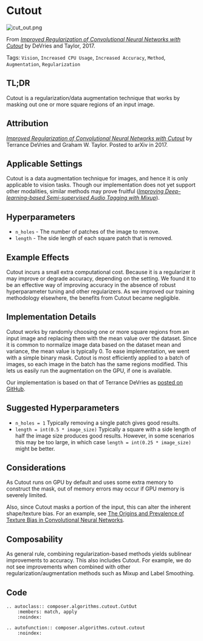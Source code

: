 # Cutout

![cut_out.png](https://storage.googleapis.com/docs.mosaicml.com/images/methods/cut_out.png)

From *[Improved Regularization of Convolutional Neural Networks with Cutout](https://arxiv.org/abs/1708.04552)* by DeVries and Taylor, 2017.

Tags: `Vision`, `Increased CPU Usage`, `Increased Accuracy`, `Method`, `Augmentation`, `Regularization`

## TL;DR

Cutout is a regularization/data augmentation technique that works by masking out one or more square regions of an input image.

## Attribution

*[Improved Regularization of Convolutional Neural Networks with Cutout](https://arxiv.org/abs/1708.04552)* by Terrance DeVries and Graham W. Taylor. Posted to arXiv in 2017.

## Applicable Settings

Cutout is a data augmentation technique for images, and hence it is only applicable to vision tasks. Though our implementation does not yet support other modalities, similar methods may prove fruitful (*[Improving Deep-learning-based Semi-supervised Audio Tagging with Mixup](https://arxiv.org/abs/2102.08183)*).

## Hyperparameters

- `n_holes` - The number of patches of the image to remove.
- `length` - The side length of each square patch that is removed.

## Example Effects

Cutout incurs a small extra computational cost. Because it is a regularizer it may improve or degrade accuracy, depending on the setting. We found it to be an effective way of improving accuracy in the absence of robust hyperparameter tuning and other regularizers. As we improved our training methodology elsewhere, the benefits from Cutout became negligible.

## Implementation Details

Cutout works by randomly choosing one or more square regions from an input image and replacing them with the mean value over the dataset. Since it is common to normalize image data based on the dataset mean and variance, the mean value is typically 0. To ease implementation, we went with a simple binary mask. Cutout is most efficiently applied to a batch of images, so each image in the batch has the same regions modified. This lets us easily run the augmentation on the GPU, if one is available.

Our implementation is based on that of Terrance DeVries as [posted on GitHub](https://github.com/uoguelph-mlrg/Cutout).

## Suggested Hyperparameters

- `n_holes = 1` Typically removing a single patch gives good results.
- `length = int(0.5 * image_size)` Typically a square with a side length of half the image size produces good results. However, in some scenarios this may be too large, in which case `length = int(0.25 * image_size)` might be better.

## Considerations

As Cutout runs on GPU by default and uses some extra memory to construct the mask, out of memory errors may occur if GPU memory is severely limited. 

Also, since Cutout masks a portion of the input, this can alter the inherent shape/texture bias. For an example, see [The Origins and Prevalence of Texture Bias in Convolutional Neural Networks](https://arxiv.org/abs/1911.09071).

## Composability

As general rule, combining regularization-based methods yields sublinear improvements to accuracy. This also includes Cutout. For example, we do not see improvements when combined with other regularization/augmentation methods such as Mixup and Label Smoothing.

## Code

```{eval-rst}
.. autoclass:: composer.algorithms.cutout.CutOut
    :members: match, apply
    :noindex:

.. autofunction:: composer.algorithms.cutout.cutout
    :noindex:
```
